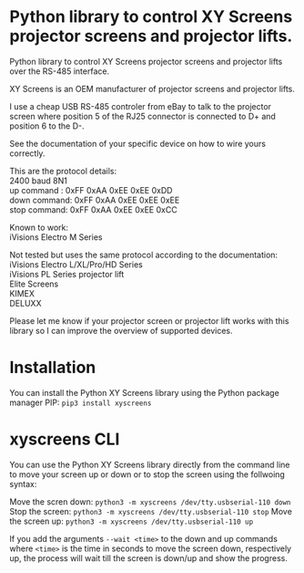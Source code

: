 # Python library to control XY Screens projector screens and projector lifts.
Python library to control XY Screens projector screens and projector lifts over the RS-485 interface.

XY Screens is an OEM manufacturer of projector screens and projector lifts.

I use a cheap USB RS-485 controler from eBay to talk to the projector screen
where position 5 of the RJ25 connector is connected to D+ and position 6 to the D-.

See the documentation of your specific device on how to wire yours correctly.

This are the protocol details:\
2400 baud 8N1\
up command  : 0xFF 0xAA 0xEE 0xEE 0xDD\
down command: 0xFF 0xAA 0xEE 0xEE 0xEE\
stop command: 0xFF 0xAA 0xEE 0xEE 0xCC

Known to work:\
iVisions Electro M Series

Not tested but uses the same protocol according to the documentation:\
iVisions Electro L/XL/Pro/HD Series\
iVisions PL Series projector lift\
Elite Screens\
KIMEX\
DELUXX

Please let me know if your projector screen or projector lift works with this library so I can improve the overview of supported devices.

# Installation
You can install the Python XY Screens library using the Python package manager PIP:
`pip3 install xyscreens`

# xyscreens CLI
You can use the Python XY Screens library directly from the command line to move your screen up or down or to stop the screen using the follwoing syntax:

Move the scren down: `python3 -m xyscreens /dev/tty.usbserial-110 down`
Stop the screen: `python3 -m xyscreens /dev/tty.usbserial-110 stop`
Move the screen up: `python3 -m xyscreens /dev/tty.usbserial-110 up`

If you add the arguments `--wait <time>` to the down and up commands where `<time>` is the time in seconds to move the screen down, respectively up, the process will wait till the screen is down/up and show the progress.